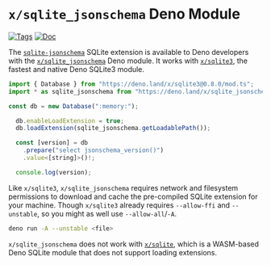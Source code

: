 <!--- Generated with the deno_generate_package.sh script, don't edit by hand! -->

# `x/sqlite_jsonschema` Deno Module

[![Tags](https://img.shields.io/github/release/asg017/sqlite-jsonschema)](https://github.com/asg017/sqlite-jsonschema/releases)
[![Doc](https://doc.deno.land/badge.svg)](https://doc.deno.land/https/deno.land/x/sqlite-jsonschema@0.2.3/mod.ts)

The [`sqlite-jsonschema`](https://github.com/asg017/sqlite-jsonschema) SQLite extension is available to Deno developers with the [`x/sqlite_jsonschema`](https://deno.land/x/sqlite-jsonschema) Deno module. It works with [`x/sqlite3`](https://deno.land/x/sqlite3), the fastest and native Deno SQLite3 module.

```js
import { Database } from "https://deno.land/x/sqlite3@0.8.0/mod.ts";
import * as sqlite_jsonschema from "https://deno.land/x/sqlite_jsonschema@v0.2.3/mod.ts";

const db = new Database(":memory:");

  db.enableLoadExtension = true;
  db.loadExtension(sqlite_jsonschema.getLoadablePath());

  const [version] = db
    .prepare("select jsonschema_version()")
    .value<[string]>()!;

  console.log(version);

```

Like `x/sqlite3`, `x/sqlite_jsonschema` requires network and filesystem permissions to download and cache the pre-compiled SQLite extension for your machine. Though `x/sqlite3` already requires `--allow-ffi` and `--unstable`, so you might as well use `--allow-all`/`-A`.

```bash
deno run -A --unstable <file>
```

`x/sqlite_jsonschema` does not work with [`x/sqlite`](https://deno.land/x/sqlite@v3.7.0), which is a WASM-based Deno SQLite module that does not support loading extensions.
